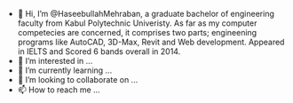 - 👋 Hi, I’m @HaseebullahMehraban, a graduate bachelor of engineering faculty from Kabul Polytechnic Univeristy.
  As far as my computer competecies are concerned, it comprises two parts; engineening programs like AutoCAD, 3D-Max, Revit and Web development. Appeared in IELTS and
  Scored 6 bands overall in 2014. 
- 👀 I’m interested in ...
- 🌱 I’m currently learning ...
- 💞️ I’m looking to collaborate on ...
- 📫 How to reach me ...

<!---
HaseebullahMehraban/HaseebullahMehraban is a ✨ special ✨ repository because its `README.md` (this file) appears on your GitHub profile.
You can click the Preview link to take a look at your changes.
--->
